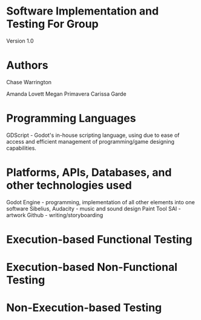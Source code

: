 # Software Implementation and Testing For Group <X>
Version 1.0
# Authors
Chase Warrington <!-- spacechase0 -->

Amanda Lovett<!-- arin -->
Megan Primavera<!-- Danger Duchess -->
Carissa Garde<!-- HollenStarr -->

# Programming Languages
<!-- 5 points -->
GDScript - Godot's in-house scripting language, using due to ease of access and efficient management of programming/game designing capabilities.
<!-- List the programming languages use in your project, where you use them (what components of your project) and your reason for choosing them (whatever that may be).  -->

# Platforms, APIs, Databases, and other technologies used
<!-- 5 points -->
Godot Engine - programming, implementation of all other elements into one software 
Sibelius, Audacity - music and sound design
Paint Tool SAI - artwork
Github - writing/storyboarding 
<!-- List all the platforms, APIs, Databases, and any other technologies you use in your project and where you use them (in what components of your project). -->

# Execution-based Functional Testing
<!-- 10 points -->
<!--Basic character movement function has been determined and tested, namely:
- A change in form/artwork for normal walking, crouching, and flying (aka water vapor)
- The ability to stand on platforms without phasing through them
- The ability to shoot projectiles but only when in normal form--!>
<!-- Describe how/if you performed functional testing for your project (i.e., tested for the functional requirements listed in your RD). -->

# Execution-based Non-Functional Testing
<!-- 10 points -->
<!-- Describe how/if you performed non-functional testing for your project (i.e., tested for the non-functional requirements listed in your RD). -->

# Non-Execution-based Testing
<!-- 10 points -->
<!--Components such as art, story, character design, and music have all been presented to every member of the group, and changes have been made where necessary. Code has been uploaded and shared through Git, and those working on the code have partaken in reviews to ensure functionality.--!>
<!-- Describe how/if you performed non-execution-based testing (such as code reviews/inspections/walkthroughs). -->
